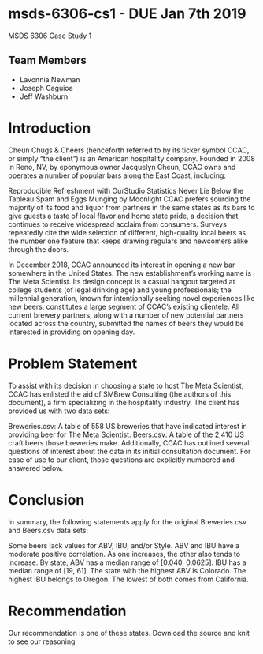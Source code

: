 # msds-6306-cs1 - DUE Jan 7th 2019

MSDS 6306 Case Study 1 

## Team Members
* Lavonnia Newman
* Joseph Caguioa
* Jeff Washburn

# Introduction
Cheun Chugs & Cheers (henceforth referred to by its ticker symbol CCAC, or simply “the client”) is an American hospitality company. Founded in 2008 in Reno, NV, by eponymous owner Jacquelyn Cheun, CCAC owns and operates a number of popular bars along the East Coast, including:

Reproducible Refreshment with OurStudio
Statistics Never Lie
Below the Tableau
Spam and Eggs
Munging by Moonlight
CCAC prefers sourcing the majority of its food and liquor from partners in the same states as its bars to give guests a taste of local flavor and home state pride, a decision that continues to receive widespread acclaim from consumers. Surveys repeatedly cite the wide selection of different, high-quality local beers as the number one feature that keeps drawing regulars and newcomers alike through the doors.

In December 2018, CCAC announced its interest in opening a new bar somewhere in the United States. The new establishment’s working name is The Meta Scientist. Its design concept is a casual hangout targeted at college students (of legal drinking age) and young professionals; the millennial generation, known for intentionally seeking novel experiences like new beers, constitutes a large segment of CCAC’s existing clientele. All current brewery partners, along with a number of new potential partners located across the country, submitted the names of beers they would be interested in providing on opening day.


# Problem Statement
To assist with its decision in choosing a state to host The Meta Scientist, CCAC has enlisted the aid of SMBrew Consulting (the authors of this document), a firm specializing in the hospitality industry. The client has provided us with two data sets:

Breweries.csv: A table of 558 US breweries that have indicated interest in providing beer for The Meta Scientist.
Beers.csv: A table of the 2,410 US craft beers those breweries make.
Additionally, CCAC has outlined several questions of interest about the data in its initial consultation document. For ease of use to our client, those questions are explicitly numbered and answered below.

# Conclusion
In summary, the following statements apply for the original Breweries.csv and Beers.csv data sets:

Some beers lack values for ABV, IBU, and/or Style.
ABV and IBU have a moderate positive correlation. As one increases, the other also tends to increase.
By state, ABV has a median range of [0.040, 0.0625]. IBU has a median range of [19, 61].
The state with the highest ABV is Colorado. The highest IBU belongs to Oregon. The lowest of both comes from California.

# Recommendation
Our recommendation is one of these states.  Download the source and knit to see our reasoning